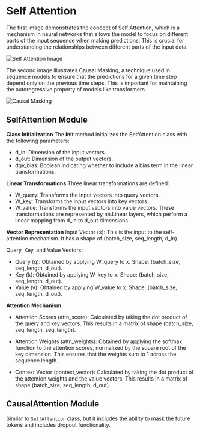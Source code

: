 # Self Attention 

The first image demonstrates the concept of Self Attention, which is a mechanism in neural networks that allows the model to focus on different parts of the input sequence when making predictions. This is crucial for understanding the relationships between different parts of the input data.

![Self Attention Image](https://camo.githubusercontent.com/5edb6b2e02db4ad16761a1c6a6de4f75b16d6d03e2eac6d52c263669ea358308/68747470733a2f2f73656261737469616e72617363686b612e636f6d2f696d616765732f4c4c4d732d66726f6d2d736372617463682d696d616765732f636830335f636f6d707265737365642f31382e77656270)

The second image illustrates Causal Masking, a technique used in sequence models to ensure that the predictions for a given time step depend only on the previous time steps. This is important for maintaining the autoregressive property of models like transformers.

![Causal Masking](https://camo.githubusercontent.com/ae6a1857af914fbb7d57da177ce6bff4b57dbebe3bd11395855b3315ae13d1e1/68747470733a2f2f73656261737469616e72617363686b612e636f6d2f696d616765732f4c4c4d732d66726f6d2d736372617463682d696d616765732f636830335f636f6d707265737365642f31392e77656270)

## SelfAttention Module
**Class Initialization**
The __init__ method initializes the SelfAttention class with the following parameters:

- d_in: Dimension of the input vectors.
- d_out: Dimension of the output vectors.
- dqv_bias: Boolean indicating whether to include a bias term in the linear transformations.

**Linear Transformations**
Three linear transformations are defined:

- W_query: Transforms the input vectors into query vectors.
- W_key: Transforms the input vectors into key vectors.
- W_value: Transforms the input vectors into value vectors.
These transformations are represented by nn.Linear layers, which perform a linear mapping from d_in to d_out dimensions.

**Vector Representation**
Input Vector (x): This is the input to the self-attention mechanism. It has a shape of (batch_size, seq_length, d_in).

Query, Key, and Value Vectors:

- Query (q): Obtained by applying W_query to x. Shape: (batch_size, seq_length, d_out).
- Key (k): Obtained by applying W_key to x. Shape: (batch_size, seq_length, d_out).
- Value (v): Obtained by applying W_value to x. Shape: (batch_size, seq_length, d_out).

**Attention Mechanism**
- Attention Scores (attn_score): Calculated by taking the dot product of the query and key vectors. This results in a matrix of shape (batch_size, seq_length, seq_length).

- Attention Weights (attn_weights): Obtained by applying the softmax function to the attention scores, normalized by the square root of the key dimension. This ensures that the weights sum to 1 across the sequence length.

- Context Vector (context_vector): Calculated by taking the dot product of the attention weights and the value vectors. This results in a matrix of shape (batch_size, seq_length, d_out).

## CausalAttention Module
Similar to `SelfAttention` class, but it includes the ability to mask the future tokens and includes dropout functionality.
